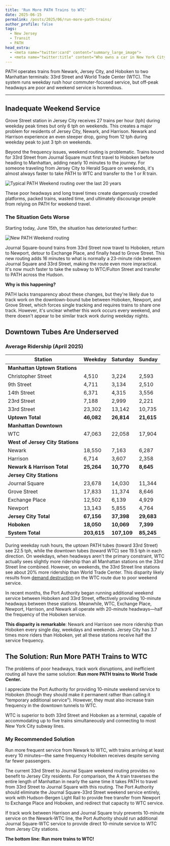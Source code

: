 ```yaml
---
title: 'Run More PATH Trains to WTC'
date: 2025-06-15
permalink: /posts/2025/06/run-more-path-trains/
author_profile: false
tags:
  - New Jersey
  - Transit
  - PATH
head_extra:
  - <meta name="twitter:card" content="summary_large_image">
  - <meta name="twitter:title" content="Who owns a car in New York City?">
---
```


PATH operates trains from Newark, Jersey City, and Hoboken to two Manhattan terminals: 33rd Street and World Trade Center (WTC). The system runs weekday rush hour commuter-focused service, but off-peak headways are poor and weekend service is horrendous.

---

## Inadequate Weekend Service

Grove Street station in Jersey City receives 27 trains per hour (tph) during weekday peak times but only 6 tph on weekends. This creates a major problem for residents of Jersey City, Newark, and Harrison. Newark and Harrison experience an even steeper drop, going from 12 tph during weekday peak to just 3 tph on weekends.

Beyond the frequency issues, weekend routing is problematic. Trains bound for 33rd Street from Journal Square must first travel to Hoboken before heading to Manhattan, adding nearly 10 minutes to the journey. For someone traveling from Jersey City to Herald Square on weekends, it's almost always faster to take PATH to WTC and transfer to the 1 or R train.

![Typical PATH Weekend routing over the last 20 years](images/more_path_trains/path1.png)

These poor headways and long travel times create dangerously crowded platforms, packed trains, wasted time, and ultimately discourage people from relying on PATH for weekend travel.

### The Situation Gets Worse

Starting today, June 15th, the situation has deteriorated further:

![New PATH Weekend routing](images/more_path_trains/path2.png)

Journal Square-bound trains from 33rd Street now travel to Hoboken, return to Newport, detour to Exchange Place, and finally head to Grove Street. This new routing adds 16 minutes to what is normally a 23-minute ride between Journal Square and 33rd Street, making the route even more impractical. It's now much faster to take the subway to WTC/Fulton Street and transfer to PATH across the Hudson.

**Why is this happening?**

PATH lacks transparency about these changes, but they're likely due to track work on the downtown-bound tube between Hoboken, Newport, and Grove Street, which forces single tracking and requires trains to share one track. However, it's unclear whether this work occurs every weekend, and there doesn't appear to be similar track work during weekday nights.

## Downtown Tubes Are Underserved

### Average Ridership (April 2025)

| Station | Weekday | Saturday | Sunday |
|---------|---------|----------|---------|
| **Manhattan Uptown Stations** |
| Christopher Street | 4,510 | 3,224 | 2,593 |
| 9th Street | 4,711 | 3,134 | 2,510 |
| 14th Street | 6,371 | 4,315 | 3,556 |
| 23rd Street | 7,188 | 2,999 | 2,221 |
| 33rd Street | 23,302 | 13,142 | 10,735 |
| **Uptown Total** | **46,082** | **26,814** | **21,615** |
| **Manhattan Downtown** |
| WTC | 47,063 | 22,058 | 17,904 |
| **West of Jersey City Stations** |
| Newark | 18,550 | 7,163 | 6,287 |
| Harrison | 6,714 | 3,607 | 2,358 |
| **Newark & Harrison Total** | **25,264** | **10,770** | **8,645** |
| **Jersey City Stations** |
| Journal Square | 23,678 | 14,030 | 11,344 |
| Grove Street | 17,833 | 11,374 | 8,646 |
| Exchange Place | 12,502 | 6,139 | 4,929 |
| Newport | 13,143 | 5,855 | 4,764 |
| **Jersey City Total** | **67,156** | **37,398** | **29,683** |
| **Hoboken** | **18,050** | **10,069** | **7,399** |
| **System Total** | **203,615** | **107,109** | **85,245** |

During weekday rush hours, the uptown PATH tubes (toward 33rd Street) see 22.5 tph, while the downtown tubes (toward WTC) see 19.5 tph in each direction. On weekdays, when headways aren't the primary constraint, WTC actually sees slightly more ridership than all Manhattan stations on the 33rd Street line combined. However, on weekends, the 33rd Street line stations see about 20% more ridership than World Trade Center. This disparity likely results from [demand destruction](https://en.wikipedia.org/wiki/Demand_destruction) on the WTC route due to poor weekend service.

In recent months, the Port Authority began running additional weekend service between Hoboken and 33rd Street, effectively providing 10-minute headways between these stations. Meanwhile, WTC, Exchange Place, Newport, Harrison, and Newark all operate with 20-minute headways—half the frequency of the Hoboken service.

**This disparity is remarkable**: Newark and Harrison see more ridership than Hoboken every single day, weekdays and weekends. Jersey City has 3.7 times more riders than Hoboken, yet all these stations receive half the service frequency.

## The Solution: Run More PATH Trains to WTC

The problems of poor headways, track work disruptions, and inefficient routing all have the same solution: **Run more PATH trains to World Trade Center.**

I appreciate the Port Authority for providing 10-minute weekend service to Hoboken (though they should make it permanent rather than calling it "temporary additional service"). However, they must also increase train frequency in the downtown tunnels to WTC.

WTC is superior to both 33rd Street and Hoboken as a terminal, capable of accommodating up to five trains simultaneously and connecting to most New York City subway lines.

### My Recommended Solution

Run more frequent service from Newark to WTC, with trains arriving at least every 10 minutes—the same frequency Hoboken receives despite serving far fewer passengers.

The current 33rd Street to Journal Square weekend routing provides no benefit to Jersey City residents. For comparison, the A train traverses the entire length of Manhattan in nearly the same time it takes PATH to travel from 33rd Street to Journal Square with this routing. The Port Authority should eliminate the Journal Square-33rd Street weekend service entirely, work with Hudson-Bergen Light Rail to provide free transfer from Newport to Exchange Place and Hoboken, and redirect that capacity to WTC service.

If track work between Harrison and Journal Square truly prevents 10-minute service on the Newark-WTC line, the Port Authority should run additional Journal Square-WTC service to provide direct 10-minute service to WTC from Jersey City stations.

**The bottom line: Run more trains to WTC!**
